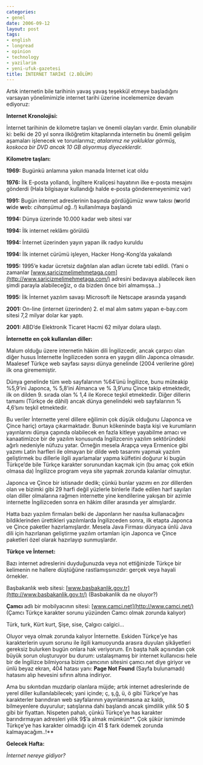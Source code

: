 ```yaml
---
categories:
- genel
date: 2006-09-12
layout: post
tags:
- english
- longread
- opinion
- technology
- yazilarim
- yeni-ufuk-gazetesi
title: İNTERNET TARİHİ (2.BÖLÜM)
---
```


Artık internetin bile tarihinin yavaş yavaş teşekkül etmeye başladığını varsayan yönelimimizle internet tarihi üzerine incelememize devam ediyoruz:

**Internet Kronolojisi:**

İnternet tarihinin de kilometre taşları ve önemli olayları vardır. Emin olunabilir ki: belki de 20 yıl sonra ilköğretim kitaplarında internetin bu önemli gelişim aşamaları işlenecek ve torunlarımız; _atalarımız ne yokluklar görmüş, koskoca bir DVD ancak 10 GB alıyormuş diyeceklerdir._

**Kilometre taşları:**

**1969:** Bugünkü anlamına yakın manada Internet icat oldu

**1976:** İlk E-posta yollandı, İngiltere Kraliçesi hayatının ilke e-posta mesajını gönderdi (Hala bilgisayar kullandığı halde e-posta gönderemeyenimiz var)

**1991:** Bugün internet adreslerinin başında gördüğümüz www takısı (**w**orld **w**ide **w**eb: _cihanşümul ağ..!_) kullanılmaya başlandı

**1994:** Dünya üzerinde 10.000 kadar web sitesi var

**1994:** İlk internet reklâmı görüldü

**1994:** İnternet üzerinden yayın yapan ilk radyo kuruldu

**1994:** İlk internet cürümü işleyen, Hacker Hong-Kong’da yakalandı

**1995:** 1995’e kadar ücretsiz dağıtılan alan adları ücrete tabi edildi. (Yani o zamanlar [www.saricizmelimehmetaga.com](http://www.saricizmelimehmetaga.com/) adresini bedavaya alabilecek iken şimdi parayla alabileceğiz, o da bizden önce biri almamışsa…)

**1995:** İlk İnternet yazılım savaşı Microsoft ile Netscape arasında yaşandı

**2001:** On-line (internet üzerinden) 2. el mal alım satımı yapan e-bay.com sitesi 7,2 milyar dolar kar yaptı.

**2001:** ABD’de Elektronik Ticaret Hacmi 62 milyar dolara ulaştı.

**İnternette en çok kullanılan diller:**

Malum olduğu üzere internetin hâkim dili İngilizcedir, ancak çarpıcı olan diğer husus İnternette İngilizceden sonra en yaygın dilin Japonca olmasıdır. Maalesef Türkçe web sayfası sayısı dünya genelinde (2004 verilerine göre) ilk ona girememiştir.

Dünya genelinde tüm web sayfalarının %64’ünü İngilizce, bunu müteakip %5,9’ini Japonca, % 5,8’ini Almanca ve % 3,9’unu Çince takip etmektedir, ilk on dilden 9. sırada olan % 1,4 ile Korece teşkil etmektedir. Diğer dillerin tamamı (Türkçe de dâhil) ancak dünya genelindeki web sayfalarının % 4,6’sını teşkil etmektedir.

Bu veriler İnternette yerel dillere eğilimin çok düşük olduğunu (Japonca ve Çince hariç) ortaya çıkarmaktadır. Bunun kökeninde başta kişi ve kurumların yayınlarını dünya çapında olabilecek en fazla kitleye yayabilme amacı ve kanaatimizce bir de yazılım konusunda İngilizcenin yazılım sektöründeki ağırlı nedeniyle nüfuzu yatar. Örneğin mesela Arapça veya Ermenice gibi yazımı Latin harfleri ile olmayan bir dilde web tasarımı yapmak yazılım geliştirmek bu dillerle ilgili ayarlamalar yapma külfetini doğurur ki bugün Türkçe’de bile Türkçe karakter sorunundan kaçmak için (bu amaç çok etkin olmasa da) İngilizce program veya site yapmak zorunda kalanlar olmuştur.

Japonca ve Çince bir istisnadır dedik; çünkü bunlar yazımı en zor dillerden olan ve bizimki gibi 29 harfi değil yüzlerle binlerle ifade edilen harf sayıları olan diller olmalarına rağmen internette yine kendilerine yakışan bir azimle internette İngilizceden sonra en hâkim diller arasında yer almışlardır.

Hatta bazı yazılım firmaları belki de Japonların her nasılsa kullanacağını bildiklerinden ürettikleri yazılımlarda İngilizceden sonra, ilk etapta Japonca ve Çince paketler hazırlamışlardır. Mesela Java Firması dünyaca ünlü Java dili için hazırlanan geliştirme yazılım ortamları için Japonca ve Çince paketleri özel olarak hazırlayıp sunmuşlardır.

**Türkçe ve İnternet:**

Bazı internet adreslerini duyduğunuzda veya not ettiğinizde Türkçe bir kelimenin ne hallere düştüğüne rastlamışsınızdır: gerçek veya hayali örnekler.

Başbakanlık web sitesi: [www.basbakanlik.gov.tr](http://www.basbakanlik.gov.tr/) (Basbakanlik da ne oluyor?)

**Çamcı** adlı bir mobilyacının sitesi: [www.camci.net](http://www.camci.net/) (Çamcı Türkçe karakter sorunu yüzünden Camcı olmak zorunda kalıyor)

Türk, turk, Kürt kurt, Şişe, sise, Çalgıcı calgici…

Oluyor veya olmak zorunda kalıyor İnternette. Eskiden Türkçe’ye has karakterlerin uyum sorunu ile ilgili kamuoyunda arasıra duyulan şikâyetleri gereksiz bulurken bugün onlara hak veriyorum. En başta halk açısından çok büyük sorun oluşturuyor bu durum: ustalaşmamış bir internet kullanıcısı hele bir de İngilizce bilmiyorsa bizim çamcının sitesini çamcı.net diye giriyor ve ünlü beyaz ekran, 404 hatası yanı: **Page Not Found** (Sayfa bulunamadı) hatasını alıp hevesini sıfırın altına indiriyor.

Ama bu sıkıntıdan muzdarip olanlara müjde; artık internet adreslerinde de yerel diller kullanılabilecek; yani içinde; ç, ş,ğ, ü, ö gibi Türkçe’ye has karakterler barındıran web sayfalarının yayınlanmasına az kaldı, bilmeyenlere duyurulur; satışlarına dahi başlandı ancak şimdilik yıllık 50 $ gibi bir fiyattan. Nispeten pahalı, çünkü Türkçe’ye has karakter barındırmayan adresleri yıllık 9$’a almak mümkün**. Çok şükür ismimde Türkçe’ye has karakter olmadığı için 41 $ fark ödemek zorunda kalmayacağım..!**

**Gelecek Hafta:**

_İnternet nereye gidiyor?_
